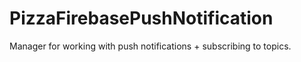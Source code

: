 # PizzaFirebasePushNotification

Manager for working with push notifications + subscribing to topics.
